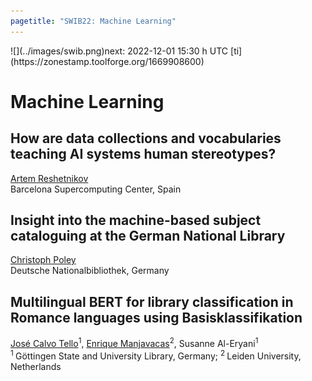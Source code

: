 ```yaml
---
pagetitle: "SWIB22: Machine Learning"
---
```



<div id="top">![](../images/swib.png)<span class="timer">next: 2022-12-01 15:30 h UTC   [ti](https://zonestamp.toolforge.org/1669908600)</span></div>

<div id="prog">

# Machine Learning



## How are data collections and vocabularies teaching AI systems human stereotypes?

<u>Artem Reshetnikov</u><br />
Barcelona Supercomputing Center, Spain



## Insight into the machine-based subject cataloguing at the German National Library

<u>Christoph Poley</u><br />
Deutsche Nationalbibliothek, Germany



## Multilingual BERT for library classification in Romance languages using Basisklassifikation

<u>José Calvo Tello</u><sup>1</sup>, <u>Enrique Manjavacas</u><sup>2</sup>, Susanne Al-Eryani<sup>1</sup><br />
<sup>1 </sup>Göttingen State and University Library, Germany; <sup>2 </sup>Leiden University, Netherlands



</div>
